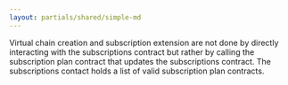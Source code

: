 ```yaml
---
layout: partials/shared/simple-md
---
```


Virtual chain creation and subscription extension are not done by directly interacting with the subscriptions contract but rather by calling the subscription plan contract that updates the subscriptions contract. The subscriptions contact holds a list of valid subscription plan contracts.
